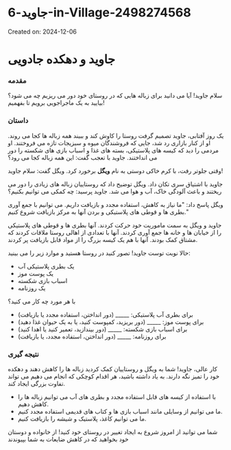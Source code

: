 # جاوید-6-in-Village-2498274568

Created on: 2024-12-06

**جاوید و دهکده جادویی**
=====================================

### مقدمه

سلام جاوید! آیا می دانید برای زباله هایی که در روستای خود دور می ریزیم چه می شود؟ بیایید به یک ماجراجویی برویم تا بفهمیم!

### داستان

یک روز آفتابی، جاوید تصمیم گرفت روستا را کاوش کند و ببیند همه زباله ها کجا می روند. او از کنار بازاری رد شد، جایی که فروشندگان میوه و سبزیجات تازه می فروختند. او مردمی را دید که کیسه های پلاستیکی، بسته های غذا و اسباب بازی های شکسته را دور می انداختند. جاوید با تعجب گفت: این همه زباله کجا می رود؟

وقتی جلوتر رفت، با کرم خاکی دوستی به نام **ویگل** برخورد کرد. ویگل گفت: سلام جاوید!

جاوید با اشتیاق سری تکان داد. ویگل توضیح داد که روستاییان زباله های زیادی را دور می ریختند و باعث آلودگی خاک، آب و هوا می شد. جاوید پرسید: چه کمکی می توانیم بکنیم؟

ویگل پاسخ داد: "ما نیاز به کاهش، استفاده مجدد و بازیافت داریم. می توانیم با جمع آوری بطری ها و قوطی های پلاستیکی و بردن آنها به مرکز بازیافت شروع کنیم."

جاوید و ویگل به سمت ماموریت خود حرکت کردند. آنها بطری ها و قوطی های پلاستیکی را از خیابان ها و خانه ها جمع آوری کردند. آنها با تعدادی از اهالی روستا ملاقات کردند که مشتاق کمک بودند. آنها با هم یک کیسه بزرگ را از مواد قابل بازیافت پر کردند.

حالا نوبت توست جاوید! تصور کنید در روستا هستید و موارد زیر را می بینید:

* یک بطری پلاستیکی آب
* یک پوست موز
* اسباب بازی شکسته
* یک روزنامه

با هر مورد چه کار می کنید؟

* برای بطری آب پلاستیکی: _____ (دور انداختن، استفاده مجدد یا بازیافت)
* برای پوست موز: _____ (دور بریزید، کمپوست کنید، یا به یک حیوان غذا دهید)
* برای اسباب بازی شکسته: _____ (دور بیندازید، تعمیر کنید یا اهدا کنید)
* برای روزنامه: _____ (دور انداختن، استفاده مجدد، یا بازیافت)

### نتیجه گیری

کار عالی، جاوید! شما به ویگل و روستاییان کمک کردید زباله ها را کاهش دهند و دهکده خود را تمیز نگه دارند. به یاد داشته باشید، هر اقدام کوچکی که انجام می دهیم می تواند تفاوت بزرگی ایجاد کند.

* با استفاده از کیسه های قابل استفاده مجدد و بطری های آب می توانیم زباله ها را کاهش دهیم.
* ما می توانیم از وسایلی مانند اسباب بازی ها و کتاب های قدیمی استفاده مجدد کنیم.
* ما می توانیم کاغذ، پلاستیک و شیشه را بازیافت کنیم.

شما می توانید از امروز شروع به ایجاد تغییر در روستای خود کنید! از خانواده و دوستان خود بخواهید که در کاهش ضایعات به شما بپیوندند